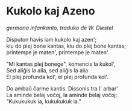 # Kukolo kaj Azeno

 *germana infankanto,
  traduko de W. Diestel*

Disputon havis iam kukolo kaj azen';  
kiu  do plej bone  kantas, kiu  do plej bone  kantas;  
printempe je maten', printempe je maten'.

"Mi kantas plej bonege", komencis la kukol',  
Sed aliĝis la alia, sed aliĝis la alia  
El plej profunda kol', el plej profunda kol'.

Do ambaŭ ĉarme kantis. Dissonis tra l' arbar'  
La aminde belaj voĉoj, la aminde belaj voĉoj:  
"Kukukukuk ia, kukukukuk ia."

